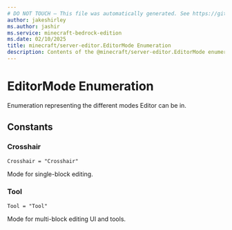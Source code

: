 ```yaml
---
# DO NOT TOUCH — This file was automatically generated. See https://github.com/mojang/minecraftapidocsgenerator to modify descriptions, examples, etc.
author: jakeshirley
ms.author: jashir
ms.service: minecraft-bedrock-edition
ms.date: 02/10/2025
title: minecraft/server-editor.EditorMode Enumeration
description: Contents of the @minecraft/server-editor.EditorMode enumeration.
---
```

# EditorMode Enumeration

Enumeration representing the different modes Editor can be in.

## Constants
### **Crosshair**
`Crosshair = "Crosshair"`

Mode for single-block editing.
### **Tool**
`Tool = "Tool"`

Mode for multi-block editing UI and tools.
